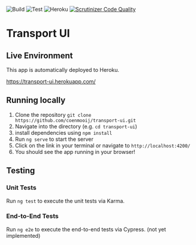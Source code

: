 ![Build](https://github.com/coenmooij/transport-ui/actions/workflows/build.yml/badge.svg)
![Test](https://github.com/coenmooij/transport-ui/actions/workflows/test.yml/badge.svg)
![Heroku](https://pyheroku-badge.herokuapp.com/?app=transport-ui)
[![Scrutinizer Code Quality](https://scrutinizer-ci.com/g/coenmooij/transport-ui/badges/quality-score.png?b=main)](https://scrutinizer-ci.com/g/coenmooij/transport-ui/?branch=main)

# Transport UI

## Live Environment

This app is automatically deployed to Heroku.

https://transport-ui.herokuapp.com/

## Running locally

1. Clone the repository `git clone https://github.com/coenmooij/transport-ui.git`
2. Navigate into the directory (e.g. `cd transport-ui`)
3. install dependencies using `npm install`
4. Run `ng serve` to start the server
5. Click on the link in your terminal or navigate to `http://localhost:4200/`
6. You should see the app running in your browser!

## Testing

### Unit Tests

Run `ng test` to execute the unit tests via Karma.

### End-to-End Tests

Run `ng e2e` to execute the end-to-end tests via Cypress. (not yet implemented)
